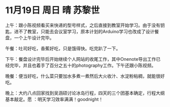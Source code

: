 # 11月19日 周日 晴 苏黎世

上午：跟小陈视频看买来快递的型号样式，之后直接到教室开始学习。由于没有钥匙，进不了教室，只能去会议室学习，原本计划的Arduino学习也改成了设计餐盘，一个上午设计完毕。午餐：吐司好吃，香蕉好吃，只是饿得快。吃完趴了一下。下午：餐盘设计完毕后开始继续个人网站的收尾工作，其中Onenote导出工作已经完毕，并且也着手了百分之五十的photography工作。下午还跟小陈视频。晚餐：便当好吃，什么菜只要加水多煮一煮然后大火收汁、水淀粉粘稠，就能很好吃。晚上：大约八点回家找到吴涵硕讨论冰岛行程，四天的三个团基本确定，行程大纲基本敲定。愿 ：明天学习效率满满！goodnight！

